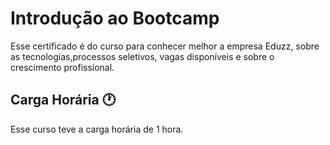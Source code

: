 #  Introdução ao Bootcamp 

Esse certificado é do curso para conhecer melhor a empresa Eduzz, sobre as tecnologias,processos seletivos, vagas disponíveis e sobre o crescimento profissional. 

##  Carga Horária :clock1:

Esse curso teve a carga horária de 1 hora.